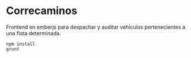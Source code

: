 Correcaminos
===========

Frontend en emberjs para despachar y auditar vehículos pertenecientes a una flota determinada.

```
npm install
grunt
```
